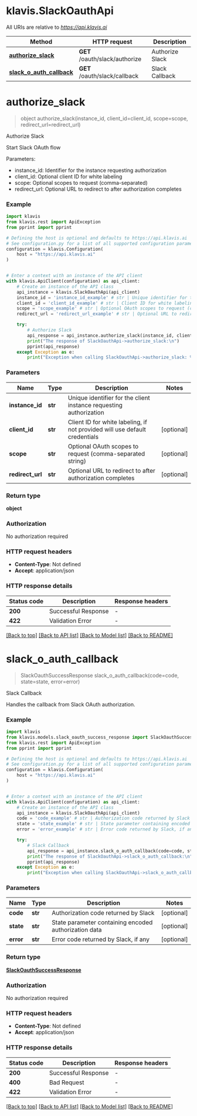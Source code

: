 # klavis.SlackOauthApi

All URIs are relative to *https://api.klavis.ai*

Method | HTTP request | Description
------------- | ------------- | -------------
[**authorize_slack**](SlackOauthApi.md#authorize_slack) | **GET** /oauth/slack/authorize | Authorize Slack
[**slack_o_auth_callback**](SlackOauthApi.md#slack_o_auth_callback) | **GET** /oauth/slack/callback | Slack Callback


# **authorize_slack**
> object authorize_slack(instance_id, client_id=client_id, scope=scope, redirect_url=redirect_url)

Authorize Slack

Start Slack OAuth flow

Parameters:
- instance_id: Identifier for the instance requesting authorization
- client_id: Optional client ID for white labeling
- scope: Optional scopes to request (comma-separated)
- redirect_url: Optional URL to redirect to after authorization completes

### Example


```python
import klavis
from klavis.rest import ApiException
from pprint import pprint

# Defining the host is optional and defaults to https://api.klavis.ai
# See configuration.py for a list of all supported configuration parameters.
configuration = klavis.Configuration(
    host = "https://api.klavis.ai"
)


# Enter a context with an instance of the API client
with klavis.ApiClient(configuration) as api_client:
    # Create an instance of the API class
    api_instance = klavis.SlackOauthApi(api_client)
    instance_id = 'instance_id_example' # str | Unique identifier for the client instance requesting authorization
    client_id = 'client_id_example' # str | Client ID for white labeling, if not provided will use default credentials (optional)
    scope = 'scope_example' # str | Optional OAuth scopes to request (comma-separated string) (optional)
    redirect_url = 'redirect_url_example' # str | Optional URL to redirect to after authorization completes (optional)

    try:
        # Authorize Slack
        api_response = api_instance.authorize_slack(instance_id, client_id=client_id, scope=scope, redirect_url=redirect_url)
        print("The response of SlackOauthApi->authorize_slack:\n")
        pprint(api_response)
    except Exception as e:
        print("Exception when calling SlackOauthApi->authorize_slack: %s\n" % e)
```



### Parameters


Name | Type | Description  | Notes
------------- | ------------- | ------------- | -------------
 **instance_id** | **str**| Unique identifier for the client instance requesting authorization | 
 **client_id** | **str**| Client ID for white labeling, if not provided will use default credentials | [optional] 
 **scope** | **str**| Optional OAuth scopes to request (comma-separated string) | [optional] 
 **redirect_url** | **str**| Optional URL to redirect to after authorization completes | [optional] 

### Return type

**object**

### Authorization

No authorization required

### HTTP request headers

 - **Content-Type**: Not defined
 - **Accept**: application/json

### HTTP response details

| Status code | Description | Response headers |
|-------------|-------------|------------------|
**200** | Successful Response |  -  |
**422** | Validation Error |  -  |

[[Back to top]](#) [[Back to API list]](../README.md#documentation-for-api-endpoints) [[Back to Model list]](../README.md#documentation-for-models) [[Back to README]](../README.md)

# **slack_o_auth_callback**
> SlackOauthSuccessResponse slack_o_auth_callback(code=code, state=state, error=error)

Slack Callback

Handles the callback from Slack OAuth authorization.

### Example


```python
import klavis
from klavis.models.slack_oauth_success_response import SlackOauthSuccessResponse
from klavis.rest import ApiException
from pprint import pprint

# Defining the host is optional and defaults to https://api.klavis.ai
# See configuration.py for a list of all supported configuration parameters.
configuration = klavis.Configuration(
    host = "https://api.klavis.ai"
)


# Enter a context with an instance of the API client
with klavis.ApiClient(configuration) as api_client:
    # Create an instance of the API class
    api_instance = klavis.SlackOauthApi(api_client)
    code = 'code_example' # str | Authorization code returned by Slack (optional)
    state = 'state_example' # str | State parameter containing encoded authorization data (optional)
    error = 'error_example' # str | Error code returned by Slack, if any (optional)

    try:
        # Slack Callback
        api_response = api_instance.slack_o_auth_callback(code=code, state=state, error=error)
        print("The response of SlackOauthApi->slack_o_auth_callback:\n")
        pprint(api_response)
    except Exception as e:
        print("Exception when calling SlackOauthApi->slack_o_auth_callback: %s\n" % e)
```



### Parameters


Name | Type | Description  | Notes
------------- | ------------- | ------------- | -------------
 **code** | **str**| Authorization code returned by Slack | [optional] 
 **state** | **str**| State parameter containing encoded authorization data | [optional] 
 **error** | **str**| Error code returned by Slack, if any | [optional] 

### Return type

[**SlackOauthSuccessResponse**](SlackOauthSuccessResponse.md)

### Authorization

No authorization required

### HTTP request headers

 - **Content-Type**: Not defined
 - **Accept**: application/json

### HTTP response details

| Status code | Description | Response headers |
|-------------|-------------|------------------|
**200** | Successful Response |  -  |
**400** | Bad Request |  -  |
**422** | Validation Error |  -  |

[[Back to top]](#) [[Back to API list]](../README.md#documentation-for-api-endpoints) [[Back to Model list]](../README.md#documentation-for-models) [[Back to README]](../README.md)

